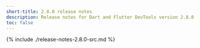 ```yaml
---
short-title: 2.8.0 release notes
description: Release notes for Dart and Flutter DevTools version 2.8.0.
toc: false
---
```


{% include ./release-notes-2.8.0-src.md %}
